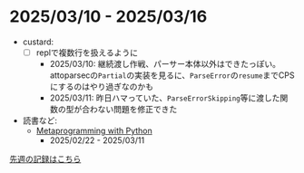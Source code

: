 # 2025/03/10 - 2025/03/16

- custard:
    - [ ] replで複数行を扱えるように
        - 2025/03/10: 継続渡し作戦、パーサー本体以外はできたっぽい。attoparsecの`Partial`の実装を見るに、`ParseError`の`resume`までCPSにするのはやり過ぎなのかも
        - 2025/03/11: 昨日ハマっていた、`ParseErrorSkipping`等に渡した関数の型が合わない問題を修正できた
- 読書など:
    - [Metaprogramming with Python](https://www.packtpub.com/en-us/product/metaprogramming-with-python-9781838554651)
        - 2025/02/22 - 2025/03/11

[先週の記録はこちら](https://github.com/igrep/daily-commits/blob/34ac4245c401a1c859ed8a36436a947f9e6cd75a/yesterday.md)
